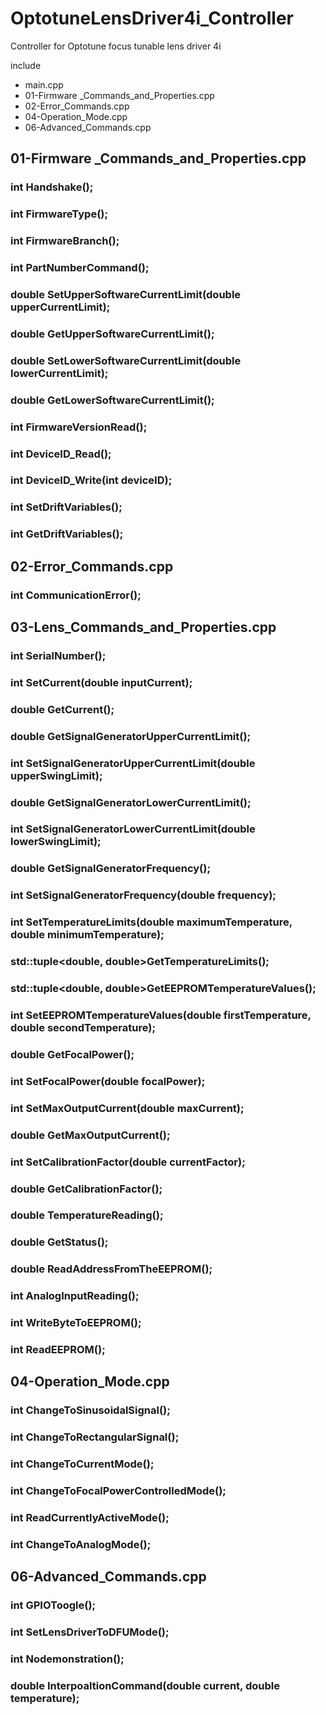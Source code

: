 # OptotuneLensDriver4i_Controller
Controller for Optotune focus tunable lens driver 4i

include 
- main.cpp
- 01-Firmware _Commands_and_Properties.cpp
- 02-Error_Commands.cpp
- 04-Operation_Mode.cpp
- 06-Advanced_Commands.cpp



## 01-Firmware _Commands_and_Properties.cpp
### int		Handshake();

### int		FirmwareType();

### int		FirmwareBranch();

### int		PartNumberCommand();

### double	SetUpperSoftwareCurrentLimit(double upperCurrentLimit);
### double	GetUpperSoftwareCurrentLimit();
### double	SetLowerSoftwareCurrentLimit(double lowerCurrentLimit);
### double	GetLowerSoftwareCurrentLimit();
### int		FirmwareVersionRead();
### int		DeviceID_Read();
### int		DeviceID_Write(int deviceID);
### int		SetDriftVariables();
### int		GetDriftVariables();

## 02-Error_Commands.cpp
### int CommunicationError();

## 03-Lens_Commands_and_Properties.cpp
### int		SerialNumber();
### int		SetCurrent(double inputCurrent);
### double	GetCurrent();
### double	GetSignalGeneratorUpperCurrentLimit();
### int		SetSignalGeneratorUpperCurrentLimit(double upperSwingLimit);
### double	GetSignalGeneratorLowerCurrentLimit();
### int		SetSignalGeneratorLowerCurrentLimit(double lowerSwingLimit);
### double	GetSignalGeneratorFrequency();
### int		SetSignalGeneratorFrequency(double frequency);
### int		SetTemperatureLimits(double maximumTemperature, double minimumTemperature);
### std::tuple<double, double>GetTemperatureLimits();
### std::tuple<double, double>GetEEPROMTemperatureValues();
### int		SetEEPROMTemperatureValues(double firstTemperature, double secondTemperature);
### double	GetFocalPower();
### int		SetFocalPower(double focalPower);
### int		SetMaxOutputCurrent(double maxCurrent);
### double	GetMaxOutputCurrent();
### int		SetCalibrationFactor(double currentFactor);
### double	GetCalibrationFactor();
### double	TemperatureReading();
### double	GetStatus();
### double	ReadAddressFromTheEEPROM();
### int		AnalogInputReading();
### int		WriteByteToEEPROM();
### int		ReadEEPROM();

## 04-Operation_Mode.cpp
### int ChangeToSinusoidalSignal();
### int ChangeToRectangularSignal();
### int ChangeToCurrentMode();
### int ChangeToFocalPowerControlledMode();
### int ReadCurrentlyActiveMode();
### int ChangeToAnalogMode();

## 06-Advanced_Commands.cpp
### int GPIOToogle();
### int SetLensDriverToDFUMode();
### int Nodemonstration();
### double InterpoaltionCommand(double current, double temperature);

